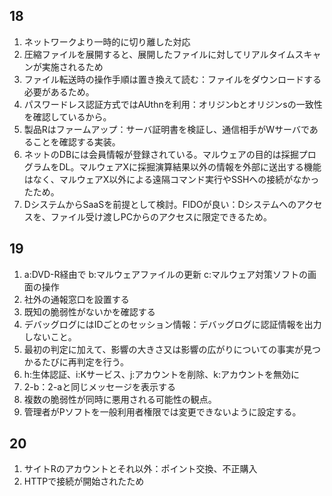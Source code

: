 ## 18

1. ネットワークより一時的に切り離した対応
2. 圧縮ファイルを展開すると、展開したファイルに対してリアルタイムスキャンが実施されるため
3. ファイル転送時の操作手順は置き換えて読む：ファイルをダウンロードする必要があるため。
4. パスワードレス認証方式ではAUthnを利用：オリジンbとオリジンsの一致性を確認しているから。
5. 製品Rはファームアップ：サーバ証明書を検証し、通信相手がWサーバであることを確認する実装。
6. ネットのDBには会員情報が登録されている。マルウェアの目的は採掘プログラムをDL。マルウェアXに採掘演算結果以外の情報を外部に送出する機能はなく、マルウェアX以外による遠隔コマンド実行やSSHへの接続がなかったため。
7. DシステムからSaaSを前提として検討。FIDOが良い：Dシステムへのアクセスを、ファイル受け渡しPCからのアクセスに限定できるため。

## 19

1. a:DVD-R経由で b:マルウェアファイルの更新 c:マルウェア対策ソフトの画面の操作
2. 社外の通報窓口を設置する
3. 既知の脆弱性がないかを確認する
4. デバッグログにはIDごとのセッション情報：デバッグログに認証情報を出力しないこと。
5. 最初の判定に加えて、影響の大きさ又は影響の広がりについての事実が見つかるたびに再判定を行う。
6. h:生体認証、i:Kサービス、j:アカウントを削除、k:アカウントを無効に
7. 2-b：2-aと同じメッセージを表示する
8. 複数の脆弱性が同時に悪用される可能性の観点。
9. 管理者がPソフトを一般利用者権限では変更できないように設定する。

## 20

1. サイトRのアカウントとそれ以外：ポイント交換、不正購入
2. HTTPで接続が開始されたため
